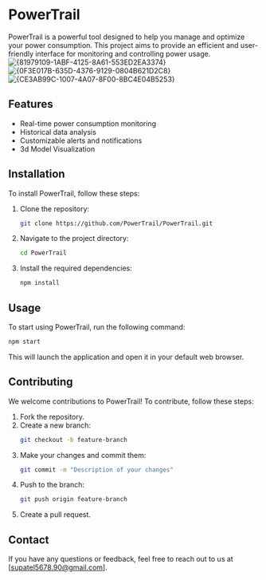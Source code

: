 # PowerTrail

PowerTrail is a powerful tool designed to help you manage and optimize your power consumption. This project aims to provide an efficient and user-friendly interface for monitoring and controlling power usage.
![{81979109-1ABF-4125-8A61-553ED2EA3374}](https://github.com/user-attachments/assets/5a206315-6d5b-4aeb-9674-7a3665d644a8)
![{0F3E017B-635D-4376-9129-0804B621D2C8}](https://github.com/user-attachments/assets/15b708c3-f408-4325-8676-8548039cfe36)
![{CE3AB99C-1007-4A07-8F00-8BC4E04B5253}](https://github.com/user-attachments/assets/c32fefc0-32d4-4a62-ab0a-d574a18bc643)


## Features

- Real-time power consumption monitoring
- Historical data analysis
- Customizable alerts and notifications
- 3d Model Visualization

## Installation

To install PowerTrail, follow these steps:

1. Clone the repository:
    ```bash
    git clone https://github.com/PowerTrail/PowerTrail.git
    ```
2. Navigate to the project directory:
    ```bash
    cd PowerTrail
    ```
3. Install the required dependencies:
    ```bash
    npm install
    ```

## Usage

To start using PowerTrail, run the following command:

```bash
npm start
```

This will launch the application and open it in your default web browser.

## Contributing

We welcome contributions to PowerTrail! To contribute, follow these steps:

1. Fork the repository.
2. Create a new branch:
    ```bash
    git checkout -b feature-branch
    ```
3. Make your changes and commit them:
    ```bash
    git commit -m "Description of your changes"
    ```
4. Push to the branch:
    ```bash
    git push origin feature-branch
    ```
5. Create a pull request.

## Contact

If you have any questions or feedback, feel free to reach out to us at [supatel5678.90@gmail.com].
